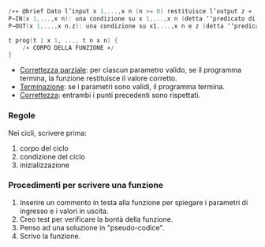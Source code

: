 ```C
/∗∗ @brief Dato l’input x 1,...,x n (n >= 0) restituisce l’output z ∗
P−IN(x 1,...,x n): una condizione su x 1,...,x n (detta ‘‘predicato di input’’) ∗
P−OUT(x 1,...,x n,z): una condizione su x1,...,x n e z (detta ‘‘predicato di output’’) ∗/

t prog(t 1 x 1, ..., t n x n) {
	/∗ CORPO DELLA FUNZIONE ∗/
}
```

- <u>Correttezza parziale</u>: per ciascun parametro valido, se il programma termina, la funzione restituisce il valore corretto.
- <u>Terminazione</u>: se i parametri sono validi, il programma termina.
- <u>Correttezza</u>: entrambi i punti precedenti sono rispettati.

### Regole
Nei cicli, scrivere prima:
1. corpo del ciclo
2. condizione del ciclo
3. inizializzazione

### Procedimenti per scrivere una funzione
1. Inserire un commento in testa alla funzione per spiegare i parametri di ingresso e i valori in uscita.
2. Creo test per verificare la bontà della funzione.
3. Penso ad una soluzione in "pseudo-codice".
4. Scrivo la funzione.
